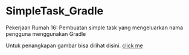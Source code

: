 # SimpleTask_Gradle
Pekerjaan Rumah 16:
Pembuatan simple task yang mengeluarkan nama pengguna menggunakan Gradle

Untuk penangkapan gambar bisa dilihat disini. [click me](https://drive.google.com/file/d/1ThG-rcTUZBqzw5j1ofy398HnDX1mXdxI/view?usp=sharing)
